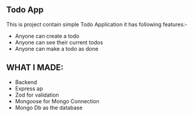## Todo App
This is project contain simple Todo Application
it has following features:- 
- Anyone can create a todo
- Anyone can see their current todos
- Anyone can make a todo as done

## WHAT I MADE:

- Backend
- Express ap
- Zod for validation
- Mongoose for Mongo Connection
- Mongo Db as the database